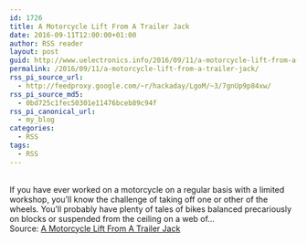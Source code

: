 ```yaml
---
id: 1726
title: A Motorcycle Lift From A Trailer Jack
date: 2016-09-11T12:00:00+01:00
author: RSS reader
layout: post
guid: http://www.uelectronics.info/2016/09/11/a-motorcycle-lift-from-a-trailer-jack/
permalink: /2016/09/11/a-motorcycle-lift-from-a-trailer-jack/
rss_pi_source_url:
  - http://feedproxy.google.com/~r/hackaday/LgoM/~3/7gnUp9p84xw/
rss_pi_source_md5:
  - 0bd725c1fec50301e11476bceb89c94f
rss_pi_canonical_url:
  - my_blog
categories:
  - RSS
tags:
  - RSS
---
```

&#013;  
If you have ever worked on a motorcycle on a regular basis with a limited workshop, you’ll know the challenge of taking off one or other of the wheels. You’ll probably have plenty of tales of bikes balanced precariously on blocks or suspended from the ceiling on a web of…&#013;  
Source: <a href="http://feedproxy.google.com/~r/hackaday/LgoM/~3/7gnUp9p84xw/" target="_blank">A Motorcycle Lift From A Trailer Jack</a>